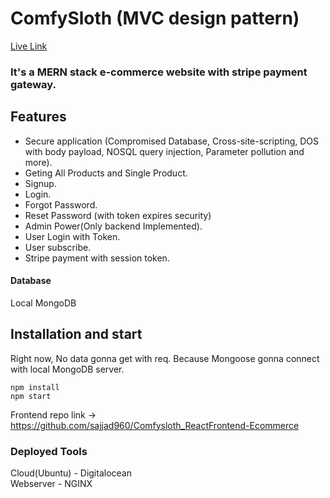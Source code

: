 # ComfySloth (MVC design pattern)
[Live Link](https://comfysloth.findsajjad.com/)
### It's a MERN stack e-commerce website with stripe payment gateway.

## Features
* Secure application (Compromised Database, Cross-site-scripting, DOS with body payload, NOSQL query injection, Parameter pollution and more).
* Geting All Products and Single Product.
* Signup.
* Login.
* Forgot Password.
* Reset Password (with token expires security)
* Admin Power(Only backend Implemented).
* User Login with Token.
* User subscribe.
* Stripe payment with session token.
#### Database
Local MongoDB

## Installation and start
Right now, No data gonna get with req. Because Mongoose gonna connect with local MongoDB server.

```
npm install
npm start
```
Frontend repo link -> https://github.com/sajjad960/Comfysloth_ReactFrontend-Ecommerce

### Deployed Tools
Cloud(Ubuntu) - Digitalocean<br />
Webserver - NGINX
